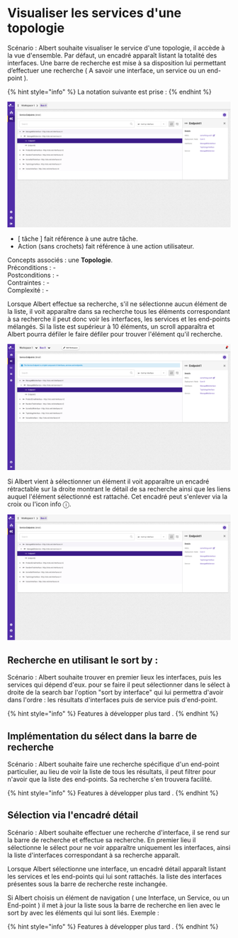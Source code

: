 # Visualiser les services d'une topologie

Scénario : Albert souhaite visualiser le service d'une topologie, il accède à la vue d'ensemble. Par défaut, un encadré apparaît listant la totalité des interfaces. Une barre de recherche est mise à sa disposition lui permettant d’effectuer une recherche  \( A savoir une interface, un service ou un end-point \).



{% hint style="info" %}
La notation suivante est prise :
{% endhint %}

![](../../.gitbook/assets/service-endpoints-detail-endpoint-selected%20%282%29.png)

* \[ tâche \] fait référence à une autre tâche.
* Action \(sans crochets\) fait référence à une action utilisateur.

Concepts associés : une **Topologie**.  
Préconditions : -  
Postconditions : -  
Contraintes : -  
Complexité : -

Lorsque Albert effectue sa recherche, s'il ne sélectionne aucun élément de la liste, il voit apparaître dans sa recherche tous les éléments correspondant à sa recherche il peut donc voir les interfaces, les services et les end-points mélangés. Si la liste est supérieur à 10 éléments, un scroll apparaîtra et Albert pourra défiler le faire défiler pour trouver l'élément qu'il recherche.

![](../../.gitbook/assets/service-endpoints-detail-endpoint-selected.png)

  
Si Albert vient à sélectionner un élément il voit apparaître un  encadré rétractable sur la droite montrant le détail de sa recherche ainsi que les liens auquel l'élément sélectionné est rattaché. Cet encadré peut s'enlever via la croix ou l'icon info ⓘ. 

![](../../.gitbook/assets/service-endpoints-detail-endpoint-selected%20%285%29.png)



## Recherche en utilisant le sort by :

  
Scénario : Albert souhaite trouver en premier lieux les interfaces, puis les services qui dépend d'eux. pour se faire il peut sélectionner dans le sélect à droite de la search bar l'option "sort by interface" qui lui permettra d'avoir dans l'ordre : les résultats d'interfaces puis de service puis d'end-point.​

{% hint style="info" %}
Features à développer plus tard .
{% endhint %}

## Implémentation du sélect dans la barre de recherche

Scénario : Albert souhaite faire une recherche spécifique d'un end-point particulier, au lieu de voir la liste de tous les résultats, il peut filtrer pour n'avoir que la liste des end-points. Sa recherche s'en trouvera facilité.

{% hint style="info" %}
Features à développer plus tard .
{% endhint %}

## Sélection via l'encadré détail

Scénario : Albert souhaite effectuer une recherche d'interface, il se rend sur la barre de recherche et effectue sa recherche. En premier lieu il sélectionne le sélect pour ne voir apparaître uniquement les interfaces, ainsi la liste d'interfaces correspondant à sa recherche apparaît.

Lorsque Albert sélectionne une interface, un encadré détail apparaît listant les services et les end-points qui lui sont rattachés. la liste des interfaces présentes sous la barre de recherche reste inchangée.

Si Albert choisis un élément de navigation \( une Interface, un Service, ou un End-point \) il met à jour la liste sous la barre de recherche en lien avec le sort by avec les éléments qui lui sont liés. Exemple : 

{% hint style="info" %}
Features à développer plus tard .
{% endhint %}

